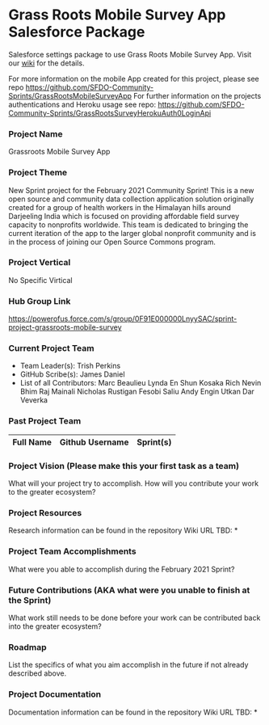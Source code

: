 # Grass Roots Mobile Survey App Salesforce Package
Salesforce settings package to use Grass Roots Mobile Survey App. Visit our [wiki](https://github.com/SFDO-Community-Sprints/GrassRootsMobileSurveyApp/wiki) for the details.

For more information on the mobile App created for this project, please see repo https://github.com/SFDO-Community-Sprints/GrassRootsMobileSurveyApp
For further information on the projects authentications and Heroku usage see repo: https://github.com/SFDO-Community-Sprints/GrassRootsSurveyHerokuAuth0LoginApi


### Project Name
Grassroots Mobile Survey App

### Project Theme
New Sprint project for the February 2021 Community Sprint! This is a new open source and community data collection application solution originally created for a group of health workers in the Himalayan hills around Darjeeling India which is focused on providing affordable field survey capacity to nonprofits worldwide. This team is dedicated to bringing the current iteration of the app to the larger global nonprofit community and is in the process of joining our Open Source Commons program.

### Project Vertical
No Specific Virtical

### Hub Group Link
https://powerofus.force.com/s/group/0F91E000000LnyySAC/sprint-project-grassroots-mobile-survey

### Current Project Team
* Team Leader(s): Trish Perkins
* GitHub Scribe(s): James Daniel
* List of all Contributors: 
    Marc Beaulieu
    Lynda En
    Shun Kosaka
    Rich Nevin
    Bhim Raj Mainali
    Nicholas Rustigan
    Fesobi Saliu
    Andy Engin Utkan
    Dar Veverka

### Past Project Team
Full Name       | Github Username                                      | Sprint(s)               
------------    | -------------                                        | -------------   


### Project Vision (Please make this your first task as a team)
What will your project try to accomplish. How will you contribute your work to the greater ecosystem?

### Project Resources
Research information can be found in the repository Wiki URL TBD:
* 

### Project Team Accomplishments
What were you able to accomplish during the February 2021 Sprint?

### Future Contributions (AKA what were you unable to finish at the Sprint)
What work still needs to be done before your work can be contributed back into the greater ecosystem?

### Roadmap
List the specifics of what you aim accomplish in the future if not already described above.

### Project Documentation
Documentation information can be found in the repository Wiki URL TBD:
* 
